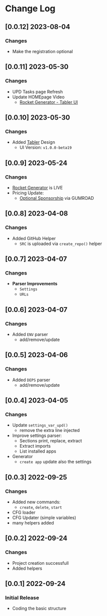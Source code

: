 # Change Log

## [0.0.12] 2023-08-04
### Changes

- Make the registration optional

## [0.0.11] 2023-05-30
### Changes

- UPD Tasks page Refresh
- Update HOMEpage Video
  - [Rocket Generator - Tabler UI](https://www.youtube.com/watch?v=4taJFTzu3EE)

## [0.0.10] 2023-05-30
### Changes

- Added [Tabler](https://appseed.us/product/tabler/django/) Design
  - UI Version: `v1.0.0-beta19`

## [0.0.9] 2023-05-24
### Changes

- [Rocket Generator](https://app-generator.dev/) is LIVE
- Pricing Update:
  - [Optional Sponsorship](https://appseed.gumroad.com/l/rocket-sponsorship) via GUMROAD

## [0.0.8] 2023-04-08
### Changes

- Added GitHub Helper
  - `SRC` is uploaded via `create_repo()` helper

## [0.0.7] 2023-04-07
### Changes

- **Parser Improvements**
  - `Settings`
  - `URLs`

## [0.0.6] 2023-04-07
### Changes

- Added `ENV` parser
  - add/remove/update

## [0.0.5] 2023-04-06
### Changes

- Added `DEPS` parser
  - add/remove/update

## [0.0.4] 2023-04-05
### Changes

- Update `settings_var_upd()` 
  - remove the extra line injected
- Improve settings parser:
  - Sections print, replace, extract
  - Extract imports
  - List installed apps
- Generator
  - `create app` update also the settings 

## [0.0.3] 2022-09-25
### Changes

- Added new commands:
  - `create`, `delete`, `start`
- CFG loader
- CFG Updater (simple variables)
- many helpers added 

## [0.0.2] 2022-09-24
### Changes

- Project creation successfull
- Added helpers

## [0.0.1] 2022-09-24
### Initial Release

- Coding the basic structure
